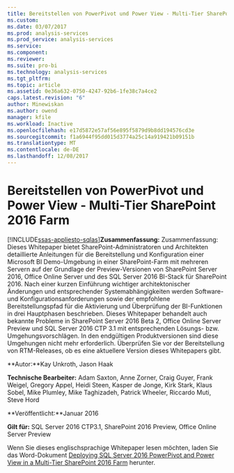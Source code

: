 ```yaml
---
title: Bereitstellen von PowerPivot und Power View - Multi-Tier SharePoint 2016 Farm | Microsoft Docs
ms.custom: 
ms.date: 03/07/2017
ms.prod: analysis-services
ms.prod_service: analysis-services
ms.service: 
ms.component: 
ms.reviewer: 
ms.suite: pro-bi
ms.technology: analysis-services
ms.tgt_pltfrm: 
ms.topic: article
ms.assetid: 0e36a632-0750-4247-92b6-1fe38c7a4ce2
caps.latest.revision: "6"
author: Minewiskan
ms.author: owend
manager: kfile
ms.workload: Inactive
ms.openlocfilehash: e17d5872e57af56e895f5879d9b8dd194576cd3e
ms.sourcegitcommit: f1a6944f95dd015d3774a25c14a919421b09151b
ms.translationtype: MT
ms.contentlocale: de-DE
ms.lasthandoff: 12/08/2017
---
```

# <a name="deploy-powerpivot-and-power-view---multi-tier-sharepoint-2016-farm"></a>Bereitstellen von PowerPivot und Power View - Multi-Tier SharePoint 2016 Farm
[!INCLUDE[ssas-appliesto-sqlas](../../../includes/ssas-appliesto-sqlas.md)]**Zusammenfassung:** Zusammenfassung: Dieses Whitepaper bietet SharePoint-Administratoren und Architekten detaillierte Anleitungen für die Bereitstellung und Konfiguration einer Microsoft BI Demo-Umgebung in einer SharePoint-Farm mit mehreren Servern auf der Grundlage der Preview-Versionen von SharePoint Server 2016, Office Online Server und des SQL Server 2016 BI-Stack für SharePoint 2016. Nach einer kurzen Einführung wichtiger architektonischer Änderungen und entsprechender Systemabhängigkeiten werden Software-und Konfigurationsanforderungen sowie der empfohlene Bereitstellungspfad für die Aktivierung und Überprüfung der BI-Funktionen in drei Hauptphasen beschrieben. Dieses Whitepaper behandelt auch bekannte Probleme in SharePoint Server 2016 Beta 2, Office Online Server Preview und SQL Server 2016 CTP 3.1 mit entsprechenden Lösungs- bzw. Umgehungsvorschlägen. In den endgültigen Produktversionen sind diese Umgehungen nicht mehr erforderlich. Überprüfen Sie vor der Bereitstellung von RTM-Releases, ob es eine aktuellere Version dieses Whitepapers gibt.  
  
 **Autor:**Kay Unkroth, Jason Haak  
  
 **Technische Bearbeiter:** Adam Saxton, Anne Zorner, Craig Guyer, Frank Weigel, Gregory Appel, Heidi Steen, Kasper de Jonge, Kirk Stark, Klaus Sobel, Mike Plumley, Mike Taghizadeh, Patrick Wheeler, Riccardo Muti, Steve Hord  
  
 **Veröffentlicht:**Januar 2016  
  
 **Gilt für:** SQL Server 2016 CTP3.1, SharePoint 2016 Preview, Office Online Server Preview  
  
 Wenn Sie dieses englischsprachige Whitepaper lesen möchten, laden Sie das Word-Dokument [Deploying SQL Server 2016 PowerPivot and Power View in a Multi-Tier SharePoint 2016 Farm](http://download.microsoft.com/download/D/2/0/D20E1C5F-72EA-4505-9F26-FEF9550EFD44/Deploying%20SQL%20Server%202016%20PowerPivot%20and%20Power%20View%20in%20a%20Multi-Tier%20SharePoint%202016%20Farm.docx) herunter.  
  
  
